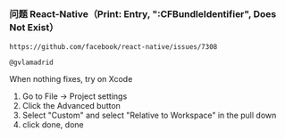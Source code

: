 #
### 问题 React-Native（Print: Entry, ":CFBundleIdentifier", Does Not Exist）
`https://github.com/facebook/react-native/issues/7308`  

`@gvlamadrid` 

When nothing fixes, try on Xcode

1. Go to File -> Project settings
2. Click the Advanced button
3. Select "Custom" and select "Relative to Workspace" in the pull down
4. click done, done